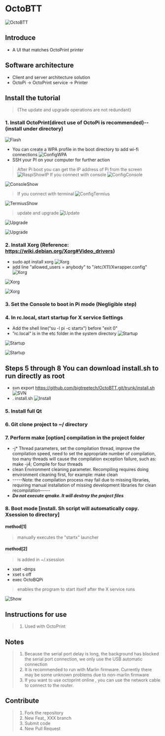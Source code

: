 # OctoBTT
![OctoBTT](https://github.com/bigtreetech/OctoBTT/raw/Wiki/assets/icon/BTT_Duck.svg "OctoBTT")

## Introduce
* A UI that matches OctoPrint printer

## Software architecture
* Client and server architecture solution
* OctoPi -> OctoPrint service -> Printer

## Install the tutorial

> (The update and upgrade operations are not redundant)
### 1.  Install OctoPrint(direct use of OctoPi is recommended)-- (install under directory)
![Flash](https://github.com/bigtreetech/OctoBTT/raw/Wiki/Resource/Ready/Flash.png "Flash")
* You can create a WPA profile in the boot directory to add wi-fi connections
![ConfigWPA](https://github.com/bigtreetech/OctoBTT/raw/Wiki/Resource/Ready/ConfigWPA.png "ConfigWPA")
* SSH your PI on your computer for further action
> After Pi boot you can get the IP address of Pi from the screen
![RaspiShowIP](https://github.com/bigtreetech/OctoBTT/raw/Wiki/Resource/Login/RaspiShowIP.jpeg "RaspiShowIP")
> If you connect with console
![ConfigConsole](https://github.com/bigtreetech/OctoBTT/raw/Wiki/Resource/Login/ConfigConsole.png "ConfigConsole")

![ConsoleShow](https://github.com/bigtreetech/OctoBTT/raw/Wiki/Resource/Login/ConsoleShow.png "ConsoleShow")
> If you connect with terminal
![ConfigTermius](https://github.com/bigtreetech/OctoBTT/raw/Wiki/Resource/Login/ConfigTermius.jpeg "ConfigTermius")

![TermiusShow](https://github.com/bigtreetech/OctoBTT/raw/Wiki/Resource/Login/TermiusShow.jpeg "TermiusShow")
> update and upgrade
![Update](https://github.com/bigtreetech/OctoBTT/raw/Wiki/Resource/1_Update.jpeg "Update")

![Upgrade](https://github.com/bigtreetech/OctoBTT/raw/Wiki/Resource/2_1_Upgrade.jpeg "Upgrade")

![Upgrade](https://github.com/bigtreetech/OctoBTT/raw/Wiki/Resource/2_2_Upgrade.jpeg "Upgrade")
### 2.  Install Xorg (Reference: https://wiki.debian.org/Xorg#Video_drivers)
* sudo apt install xorg
![Xorg](https://github.com/bigtreetech/OctoBTT/raw/Wiki/Resource/3_1_xorg.jpeg "Xorg")
* add line "allowed_users = anybody" to "/etc/X11/Xwrapper.config"
![Xorg](https://github.com/bigtreetech/OctoBTT/raw/Wiki/Resource/3_2_xorg.jpeg "Xorg")

![Xorg](https://github.com/bigtreetech/OctoBTT/raw/Wiki/Resource/3_3_xorg.jpeg "Xorg")

![Xorg](https://github.com/bigtreetech/OctoBTT/raw/Wiki/Resource/3_4_xorg.jpeg "Xorg")
### 3.  Set the Console to boot in Pi mode (Negligible step)
### 4.  In rc.local, start startup for X service Settings
* Add the shell line(“su -l pi -c startx”) before "exit 0"
* ”rc.local“ is in the etc folder in the system directory
![Startup](https://github.com/bigtreetech/OctoBTT/raw/Wiki/Resource/4_1_startup.jpeg "Startup")

![Startup](https://github.com/bigtreetech/OctoBTT/raw/Wiki/Resource/4_2_startup.jpeg "Startup")

![Startup](https://github.com/bigtreetech/OctoBTT/raw/Wiki/Resource/4_3_startup.jpeg "Startup")
## Steps 5 through 8 You can download install.sh to run directly as root
* svn export https://github.com/bigtreetech/OctoBTT.git/trunk/install.sh
![SVN](https://github.com/bigtreetech/OctoBTT/raw/Wiki/Resource/5_SVN.jpeg "SVN")
* . install.sh
![Install](https://github.com/bigtreetech/OctoBTT/raw/Wiki/Resource/6_install.jpeg "Install")
### 5.  Install full Qt
### 6.  Git clone project to ~/ directory
### 7.  Perform make [option] compilation in the project folder
* -j* Thread parameters, set the compilation thread, improve the compilation speed, need to set the appropriate number of compilation, too many threads will cause the compilation exception failure, such as: make -j4; Compile for four threads
* clean Environment cleaning parameter. Recompiling requires doing environment cleaning first, for example: make clean
* -----Note: the compilation process may fail due to missing libraries, requiring manual installation of missing development libraries for clean recompilation-----
* *****Do not execute qmake. It will destroy the project files*****
### 8.  Boot mode [install. Sh script will automatically copy. Xsession to directory]
#### method[1]
> manually executes the "startx" launcher

#### method[2]
>  is added in ~/.xsession
* xset -dmps
* xset s off
* exec OctoBQPi
> enables the program to start itself after the X service runs

![Show](https://github.com/bigtreetech/OctoBTT/raw/Wiki/Resource/Show.jpeg "Show")

## Instructions for use

> 1.  Used with OctoPrint

## Notes
> 1. Because the serial port delay is long, the background has blocked the serial port connection, we only use the USB automatic connection
> 2. It is recommended to run with Marlin firmware. Currently there may be some unknown problems due to non-marlin firmware
> 3. If you want to use octoprint online , you can use the network cable to connect to the router.

## Contribute

> 1. Fork the repository
> 2. New Feat_ XXX branch
> 3. Submit code
> 4. New Pull Request

